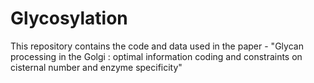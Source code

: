 # Glycosylation
This repository contains the code and data used in the paper - "Glycan processing in the Golgi : optimal information coding and constraints on cisternal number and  enzyme specificity"
